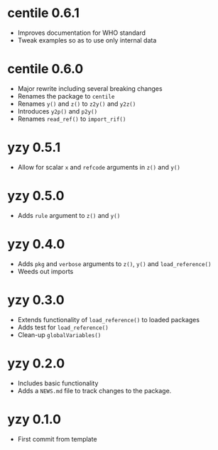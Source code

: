 # centile 0.6.1

* Improves documentation for WHO standard
* Tweak examples so as to use only internal data

# centile 0.6.0

* Major rewrite including several breaking changes
* Renames the package to `centile`
* Renames `y()` and `z()` to `z2y()` and `y2z()`
* Introduces `y2p()` and `p2y()`
* Renames `read_ref()` to `import_rif()`

# yzy 0.5.1

* Allow for scalar `x` and `refcode` arguments in `z()` and `y()`

# yzy 0.5.0

* Adds `rule` argument to `z()` and `y()`

# yzy 0.4.0

* Adds `pkg` and `verbose` arguments to `z()`, `y()` and `load_reference()`
* Weeds out imports

# yzy 0.3.0

* Extends functionality of `load_reference()` to loaded packages
* Adds test for `load_reference()`
* Clean-up `globalVariables()`

# yzy 0.2.0

* Includes basic functionality
* Adds a `NEWS.md` file to track changes to the package.

# yzy 0.1.0

* First commit from template
